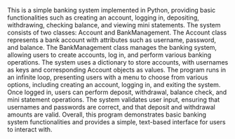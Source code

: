 This is a simple banking system implemented in Python, providing basic functionalities such as creating an account, logging in, depositing, withdrawing, checking balance, and viewing mini statements. The system consists of two classes: Account and BankManagement. The Account class represents a bank account with attributes such as username, password, and balance. The BankManagement class manages the banking system, allowing users to create accounts, log in, and perform various banking operations. The system uses a dictionary to store accounts, with usernames as keys and corresponding Account objects as values. The program runs in an infinite loop, presenting users with a menu to choose from various options, including creating an account, logging in, and exiting the system. Once logged in, users can perform deposit, withdrawal, balance check, and mini statement operations. The system validates user input, ensuring that usernames and passwords are correct, and that deposit and withdrawal amounts are valid. Overall, this program demonstrates basic banking system functionalities and provides a simple, text-based interface for users to interact with.

